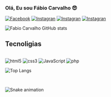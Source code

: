 ### Olá, Eu sou Fábio Carvalho 😎

[![Facebook](https://img.shields.io/badge/Facebook-1877F2?style=for-the-badge&logo=facebook&logoColor=white)](https://web.facebook.com/fabio.carvalho8)
[![Instagran](https://img.shields.io/badge/Instagram-E4405F?style=for-the-badge&logo=instagram&logoColor=white)](https://www.instagram.com/fabiodacb/)
[![Instagran](https://img.shields.io/badge/LinkedIn-0077B5?style=for-the-badge&logo=linkedin&logoColor=white)](https://www.linkedin.com/in/fabio-jonatas-oliveira-de-carvalho-916256221/)
[![Instagran](https://img.shields.io/badge/WhatsApp-25D366?style=for-the-badge&logo=whatsapp&logoColor=white)](https://wa.me/5514997320690)

![Fabio Carvalho GitHub stats](https://github-readme-stats.vercel.app/api?username=FabioCarvalho12&show_icons=true&theme=radical)

## Tecnoligias

<div style="display: inline_block"> <br>
<img align"center" alt="html5" src="https://img.shields.io/badge/HTML5-E34F26?style=for-the-badge&logo=html5&logoColor=white">
<img align"center" alt="css3" src="https://img.shields.io/badge/CSS3-1572B6?style=for-the-badge&logo=css3&logoColor=white">
<img align"center" alt="JavaScript" src="https://img.shields.io/badge/JavaScript-F7DF1E?style=for-the-badge&logo=javascript&logoColor=black">
<img align"center" alt="php" src="https://img.shields.io/badge/PHP-777BB4?style=for-the-badge&logo=php&logoColor=white">


![Top Langs](https://github-readme-stats.vercel.app/api/top-langs/?username=FabioCarvalho12&layout=compact)

</div><br>

![Snake animation](https://github.com/FabioCarvalho12/FabioCarvalho12/blob/output/github-contribution-grid-snake.svg)


